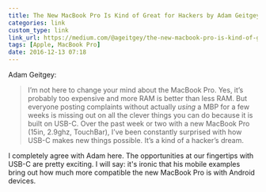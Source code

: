```yaml
---
title: The New MacBook Pro Is Kind of Great for Hackers by Adam Geitgey
categories: link
custom_type: link
link_url: https://medium.com/@ageitgey/the-new-macbook-pro-is-kind-of-great-for-hackers-64c1c577a4d2
tags: [Apple, MacBook Pro]
date: 2016-12-13 07:18
---
```

Adam Geitgey:

> I’m not here to change your mind about the MacBook Pro. Yes, it’s probably too expensive and more RAM is better than less RAM. But everyone posting complaints without actually *using* a MBP for a few weeks is missing out on all the clever things you can do because it is built on USB-C. Over the past week or two with a new MacBook Pro (15in, 2.9ghz, TouchBar), I’ve been constantly surprised with how USB-C makes new things possible. It’s a kind of a hacker’s dream.

I completely agree with Adam here. The opportunities at our fingertips with USB-C are pretty exciting. I will say: it's ironic that his mobile examples bring out how much more compatible the new MacBook Pro is with Android devices.